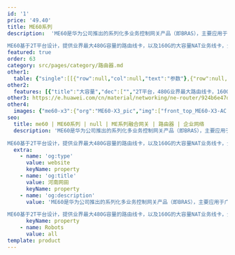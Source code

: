 ```yaml
---
id: '1'
price: '49.40'
title: ME60系列
description:  'ME60是华为公司推出的系列化多业务控制网关产品（即BRAS），主要应用于广电、教育等行业，提供统一的用户接入与管理平台。

ME60基于2T平台设计，提供业界最大480G容量的路由线卡，以及160G的大容量NAT业务线卡，全面满足客户从IPv4向IPv6平滑演进的需求。'
featured: true
order: 63
category: src/pages/category/路由器.md
other1: 
  table: {"single":[[{"row":null,"col":null,"text":"参数"},{"row":null,"col":null,"text":"ME60-X16/X16A"},{"row":null,"col":null,"text":"ME60-X8/X8A"},{"row":null,"col":null,"text":"ME60-X3"}],[{"row":null,"col":null,"text":"交换容量"},{"row":null,"col":null,"text":"154.89 Tbps"},{"row":null,"col":null,"text":"77.46Tbps"},{"row":null,"col":null,"text":"20.94 Tbps"}],[{"row":null,"col":null,"text":"转发性能"},{"row":null,"col":null,"text":"38400 Mpps"},{"row":null,"col":null,"text":"19200 Mpps"},{"row":null,"col":null,"text":"1800 Mpps"}],[{"row":null,"col":null,"text":"槽位数"},{"row":null,"col":null,"text":"22个， 其中16个业务线路板位，2个主控板槽位，4个交换网板槽位"},{"row":null,"col":null,"text":"11/12个， 其中8个业务线路板槽位，2个路由交换板槽位，1/2个交换网板槽位"},{"row":null,"col":null,"text":"5个， 其中3个业务线路板槽位，2个主控板槽位"}],[{"row":null,"col":null,"text":"子卡槽位"},{"row":null,"col":null,"text":"最大64"},{"row":null,"col":null,"text":"最大32"},{"row":null,"col":null,"text":"最大12"}],[{"row":null,"col":null,"text":"外形尺寸 (W×D×H，mm)"},{"row":null,"col":null,"text":"442 × 650 ×1420 (32U）/\n442 × 650 *1778 (40U)"},{"row":null,"col":null,"text":"442×650× 620 (14U）/\n442×650× 930 (21U)"},{"row":null,"col":null,"text":"442×650×175（DC 4U）/\n442×650×220（AC 5U）"}],[{"row":null,"col":null,"text":"满配重量"},{"row":null,"col":null,"text":"279kg/316kg"},{"row":null,"col":null,"text":"136kg/190kg"},{"row":null,"col":null,"text":"42kg（DC）/52kg（AC）"}],[{"row":null,"col":null,"text":"BRAS"},{"row":null,"col":"3","text":"用户接入协议: PPPoE、PPPoEoA、PPPoA、IPoE、IPoEoA、802.1X、ND接入等\n用户认证协议: PAP、CHAP、MSCHAP、RADIUS、HWTACACS\n用户计费协议: RADIUS、HWTACACS、COPS"}],[{"row":null,"col":null,"text":"IPv4/IPv6"},{"row":null,"col":"3","text":"全面支持IPv4和IPv6双协议栈\n支持NAT64、NAT44、DS-Lite等技术"}],[{"row":null,"col":null,"text":"可靠性"},{"row":null,"col":"3","text":"支持全面的BFD功能，独有的硬件BFD，最小10ms故障检测能力\n支持NSF/NSR/GR"}],[{"row":null,"col":null,"text":"QoS"},{"row":null,"col":"3","text":"支持5级H-QoS调度"}],[{"row":null,"col":null,"text":"DAA"},{"row":null,"col":"3","text":"支持DAA（Destination Address Accounting，目的地址计费）功能"}]]}
other2:
  features: [{"title":"大容量","dec":["","2T平台，480G业界最大路由线卡，160G的大容量NAT业务线卡",""]},{"title":"高可靠性","dec":["","设备级、网络级、业务级多层次可靠性，业界独创的多机热备方案，保障业务平稳运行",""]},{"title":"全业务接入","dec":["","统一的用户接入与管理平台，全面支持IPOX、PPPoX、802.1x、web认证等多种业务接入能力",""]}]
other3: https://e.huawei.com/cn/material/networking/ne-router/924b6e47d1d74633a7f85a70206e0008
other4:
  images: {"me60-x3":{"org":"ME60-X3_pic","img":["front_top_ME60-X3-AC.webp","front_top_ME60-X3-DC.webp"]}}
seo:
  title: me60 | ME60系列 | null | ME系列融合网关 | 路由器 | 企业网络
  description: 'ME60是华为公司推出的系列化多业务控制网关产品（即BRAS），主要应用于广电、教育等行业，提供统一的用户接入与管理平台。

ME60基于2T平台设计，提供业界最大480G容量的路由线卡，以及160G的大容量NAT业务线卡，全面满足客户从IPv4向IPv6平滑演进的需求。'
  extra:
    - name: 'og:type'
      value: website
      keyName: property
    - name: 'og:title'
      value: 河南网田
      keyName: property
    - name: 'og:description'
      value: 'ME60是华为公司推出的系列化多业务控制网关产品（即BRAS），主要应用于广电、教育等行业，提供统一的用户接入与管理平台。

ME60基于2T平台设计，提供业界最大480G容量的路由线卡，以及160G的大容量NAT业务线卡，全面满足客户从IPv4向IPv6平滑演进的需求。'
      keyName: property
    - name: Robots
      value: all
template: product
---
```

